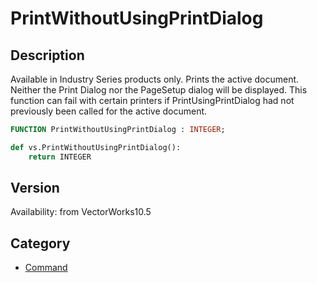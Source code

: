# PrintWithoutUsingPrintDialog

## Description
Available in Industry Series products only. Prints the active document. Neither the Print Dialog nor the PageSetup dialog will be displayed. This function can fail with certain printers if PrintUsingPrintDialog had not previously been called for the active document.

```pascal
FUNCTION PrintWithoutUsingPrintDialog : INTEGER;
```

```python
def vs.PrintWithoutUsingPrintDialog():
    return INTEGER
```

## Version
Availability: from VectorWorks10.5

## Category
* [Command](../Categories/Command.md)
